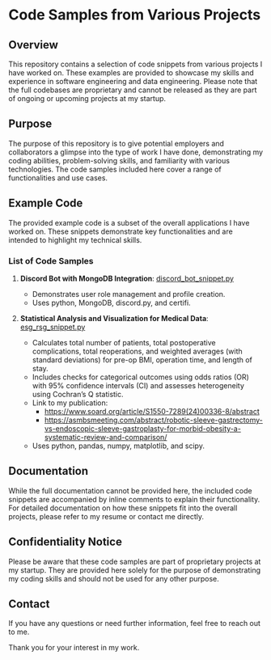 # Code Samples from Various Projects

## Overview

This repository contains a selection of code snippets from various projects I have worked on. These examples are provided to showcase my skills and experience in software engineering and data engineering. Please note that the full codebases are proprietary and cannot be released as they are part of ongoing or upcoming projects at my startup.

## Purpose

The purpose of this repository is to give potential employers and collaborators a glimpse into the type of work I have done, demonstrating my coding abilities, problem-solving skills, and familiarity with various technologies. The code samples included here cover a range of functionalities and use cases.

## Example Code

The provided example code is a subset of the overall applications I have worked on. These snippets demonstrate key functionalities and are intended to highlight my technical skills.

### List of Code Samples

1. **Discord Bot with MongoDB Integration**: [discord_bot_snippet.py](./discord_bot_snippet.py)
   - Demonstrates user role management and profile creation.
   - Uses python, MongoDB, discord.py, and certifi.

2. **Statistical Analysis and Visualization for Medical Data**: [esg_rsg_snippet.py](./esg_rsg_snippet.py)
   - Calculates total number of patients, total postoperative complications, total reoperations, and weighted averages (with standard deviations) for pre-op BMI, operation time, and length of stay.
   - Includes checks for categorical outcomes using odds ratios (OR) with 95% confidence intervals (CI) and assesses heterogeneity using Cochran’s Q statistic.
   - Link to my publication: 
      - https://www.soard.org/article/S1550-7289(24)00336-8/abstract
      - https://asmbsmeeting.com/abstract/robotic-sleeve-gastrectomy-vs-endoscopic-sleeve-gastroplasty-for-morbid-obesity-a-systematic-review-and-comparison/
   - Uses python, pandas, numpy, matplotlib, and scipy. 

## Documentation

While the full documentation cannot be provided here, the included code snippets are accompanied by inline comments to explain their functionality. For detailed documentation on how these snippets fit into the overall projects, please refer to my resume or contact me directly.

## Confidentiality Notice

Please be aware that these code samples are part of proprietary projects at my startup. They are provided here solely for the purpose of demonstrating my coding skills and should not be used for any other purpose.

## Contact

If you have any questions or need further information, feel free to reach out to me.

Thank you for your interest in my work.
